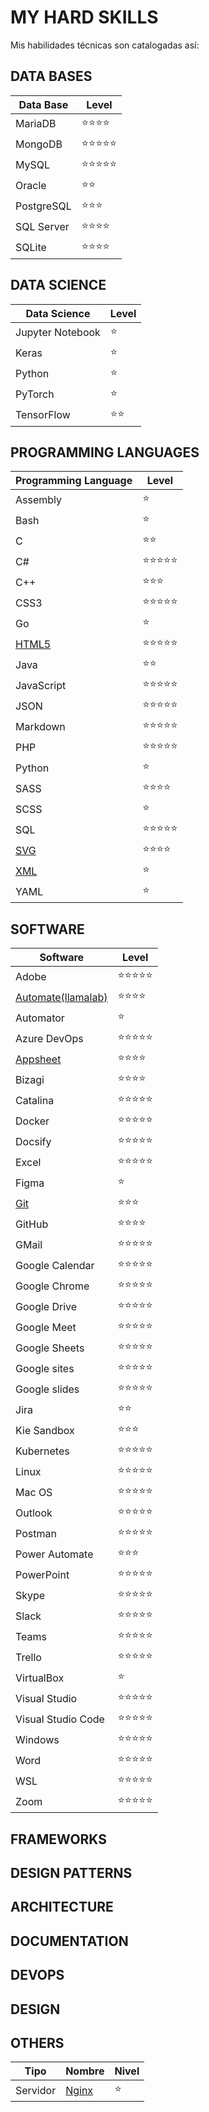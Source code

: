 # MY HARD SKILLS

Mis habilidades técnicas son catalogadas así:

## DATA BASES

| Data Base  | Level                          |
| ---------- | ------------------------------ |
| MariaDB    | :star::star::star::star:       |
| MongoDB    | :star::star::star::star::star: |
| MySQL      | :star::star::star::star::star: |
| Oracle     | :star::star:                   |
| PostgreSQL | :star::star::star:             |
| SQL Server | :star::star::star::star:       |
| SQLite     | :star::star::star::star:       |

## DATA SCIENCE

| Data Science     | Level        |
| ---------------- | ------------ |
| Jupyter Notebook | :star:       |
| Keras            | :star:       |
| Python           | :star:       |
| PyTorch          | :star:       |
| TensorFlow       | :star::star: |

## PROGRAMMING LANGUAGES

| Programming Language          | Level                          |
| ----------------------------- | ------------------------------ |
| Assembly                      | :star:                         |
| Bash                          | :star:                         |
| C                             | :star::star:                   |
| C#                            | :star::star::star::star::star: |
| C++                           | :star::star::star:             |
| CSS3                          | :star::star::star::star::star: |
| Go                            | :star:                         |
| [HTML5](./hardSkills/html.md) | :star::star::star::star::star: |
| Java                          | :star::star:                   |
| JavaScript                    | :star::star::star::star::star: |
| JSON                          | :star::star::star::star::star: |
| Markdown                      | :star::star::star::star::star: |
| PHP                           | :star::star::star::star::star: |
| Python                        | :star:                         |
| SASS                          | :star::star::star::star:       |
| SCSS                          | :star:                         |
| SQL                           | :star::star::star::star::star: |
| [SVG](./hardSkills/svg.md)    | :star::star::star::star:       |
| [XML](./hardSkills/xml.md)    | :star:                         |
| YAML                          | :star:                         |

## SOFTWARE

| Software                                       | Level                          |
| ---------------------------------------------- | ------------------------------ |
| Adobe                                          | :star::star::star::star::star: |
| [Automate(llamalab)](./hardSkills/Automate.md) | :star::star::star::star:       |
| Automator                                      | :star:                         |
| Azure DevOps                                   | :star::star::star::star::star: |
| [Appsheet](./hardSkills/Appsheet.md)           | :star::star::star::star:       |
| Bizagi                                         | :star::star::star::star:       |
| Catalina                                       | :star::star::star::star::star: |
| Docker                                         | :star::star::star::star::star: |
| Docsify                                        | :star::star::star::star::star: |
| Excel                                          | :star::star::star::star::star: |
| Figma                                          | :star:                         |
| [Git](./hardSkills/git.md)                     | :star::star::star:             |
| GitHub                                         | :star::star::star::star:       |
| GMail                                          | :star::star::star::star::star: |
| Google Calendar                                | :star::star::star::star::star: |
| Google Chrome                                  | :star::star::star::star::star: |
| Google Drive                                   | :star::star::star::star::star: |
| Google Meet                                    | :star::star::star::star::star: |
| Google Sheets                                  | :star::star::star::star::star: |
| Google sites                                   | :star::star::star::star::star: |
| Google slides                                  | :star::star::star::star::star: |
| Jira                                           | :star::star:                   |
| Kie Sandbox                                    | :star::star::star:             |
| Kubernetes                                     | :star::star::star::star::star: |
| Linux                                          | :star::star::star::star::star: |
| Mac OS                                         | :star::star::star::star::star: |
| Outlook                                        | :star::star::star::star::star: |
| Postman                                        | :star::star::star::star::star: |
| Power Automate                                 | :star::star::star:             |
| PowerPoint                                     | :star::star::star::star::star: |
| Skype                                          | :star::star::star::star::star: |
| Slack                                          | :star::star::star::star::star: |
| Teams                                          | :star::star::star::star::star: |
| Trello                                         | :star::star::star::star::star: |
| VirtualBox                                     | :star:                         |
| Visual Studio                                  | :star::star::star::star::star: |
| Visual Studio Code                             | :star::star::star::star::star: |
| Windows                                        | :star::star::star::star::star: |
| Word                                           | :star::star::star::star::star: |
| WSL                                            | :star::star::star::star::star: |
| Zoom                                           | :star::star::star::star::star: |

## FRAMEWORKS

## DESIGN PATTERNS

## ARCHITECTURE

## DOCUMENTATION

## DEVOPS

## DESIGN

## OTHERS

| Tipo     | Nombre                         | Nivel  |
| -------- | ------------------------------ | ------ |
| Servidor | [Nginx](./hardSkills/nginx.md) | :star: |
